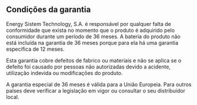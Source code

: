 ## Condições da garantia

Energy Sistem Technology, S.A. é responsável por qualquer falta de conformidade que exista no momento que o produto é adquirido pelo consumidor durante um período de 36 meses. A bateria do produto não está incluída na garantia de 36 meses porque para ela há uma garantia específica de 12 meses. 

Esta garantia cobre defeitos de fabrico ou materiais e não se aplica se o defeito foi causado por pessoas não autorizadas devido a acidente, utilização indevida ou modificações do produto.

A garantia especial de 36 meses é válida para a União Europeia.  Para outros países deve verificar a legislação em vigor ou consultar o seu distribuidor local.

